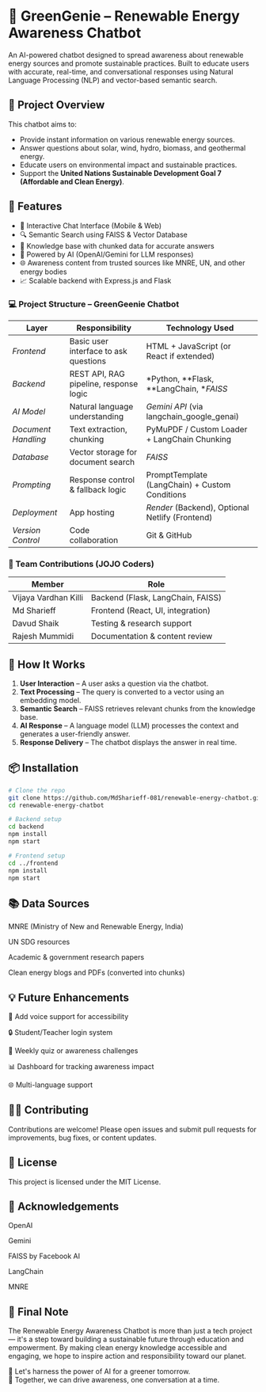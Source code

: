 # 🌱 GreenGenie – Renewable Energy Awareness Chatbot


An AI-powered chatbot designed to spread awareness about renewable energy sources and promote sustainable practices. Built to educate users with accurate, real-time, and conversational responses using Natural Language Processing (NLP) and vector-based semantic search.

## 🚀 Project Overview

This chatbot aims to:
- Provide instant information on various renewable energy sources.
- Answer questions about solar, wind, hydro, biomass, and geothermal energy.
- Educate users on environmental impact and sustainable practices.
- Support the **United Nations Sustainable Development Goal 7 (Affordable and Clean Energy)**.

## 🧠 Features

- 💬 Interactive Chat Interface (Mobile & Web)
- 🔍 Semantic Search using FAISS & Vector Database
- 📄 Knowledge base with chunked data for accurate answers
- 🤖 Powered by AI (OpenAI/Gemini for LLM responses)
- 🌐 Awareness content from trusted sources like MNRE, UN, and other energy bodies
- 📈 Scalable backend with Express.js and Flask


### 💻 Project Structure – GreenGeenie Chatbot

| Layer                 | Responsibility                         | Technology Used                                   |
| --------------------- | -------------------------------------- | ------------------------------------------------- |
| *Frontend*          | Basic user interface to ask questions  | HTML + JavaScript (or React if extended)          |
| *Backend*           | REST API, RAG pipeline, response logic | *Python, **Flask, **LangChain, **FAISS*   |
| *AI Model*          | Natural language understanding         | *Gemini API* (via langchain_google_genai)     |
| *Document Handling* | Text extraction, chunking              | PyMuPDF / Custom Loader + LangChain Chunking      |
| *Database*          | Vector storage for document search     | *FAISS*                                         |
| *Prompting*         | Response control & fallback logic      | PromptTemplate (LangChain) + Custom Conditions    |
| *Deployment*        | App hosting                            | *Render* (Backend), Optional Netlify (Frontend) |
| *Version Control*   | Code collaboration                     | Git & GitHub                                      |



### 👥 Team Contributions (JOJO Coders)

| Member               | Role                              |
| -------------------- | --------------------------------- |
| Vijaya Vardhan Killi | Backend (Flask, LangChain, FAISS) |
| Md Sharieff          | Frontend (React, UI, integration) |
| Davud Shaik          | Testing & research support        |
| Rajesh Mummidi       | Documentation & content review    |


## 🧩 How It Works

1. **User Interaction** – A user asks a question via the chatbot.
2. **Text Processing** – The query is converted to a vector using an embedding model.
3. **Semantic Search** – FAISS retrieves relevant chunks from the knowledge base.
4. **AI Response** – A language model (LLM) processes the context and generates a user-friendly answer.
5. **Response Delivery** – The chatbot displays the answer in real time.


## 📦 Installation

```bash
# Clone the repo
git clone https://github.com/MdSharieff-081/renewable-energy-chatbot.git
cd renewable-energy-chatbot

# Backend setup
cd backend
npm install
npm start

# Frontend setup
cd ../frontend
npm install
npm start

```

## 📚 Data Sources

MNRE (Ministry of New and Renewable Energy, India)

UN SDG resources

Academic & government research papers

Clean energy blogs and PDFs (converted into chunks)



## 💡 Future Enhancements

📲 Add voice support for accessibility

🔒 Student/Teacher login system

🧾 Weekly quiz or awareness challenges

📊 Dashboard for tracking awareness impact

🌐 Multi-language support



## 🧑‍💻 Contributing

Contributions are welcome! Please open issues and submit pull requests for improvements, bug fixes, or content updates.


## 📜 License

This project is licensed under the MIT License.


## 🙌 Acknowledgements

OpenAI

Gemini

FAISS by Facebook AI

LangChain

MNRE


## 🌟 Final Note

The Renewable Energy Awareness Chatbot is more than just a tech project — it's a step toward building a sustainable future through education and empowerment. By making clean energy knowledge accessible and engaging, we hope to inspire action and responsibility toward our planet.

🔋 Let's harness the power of AI for a greener tomorrow.  
🤝 Together, we can drive awareness, one conversation at a time.








